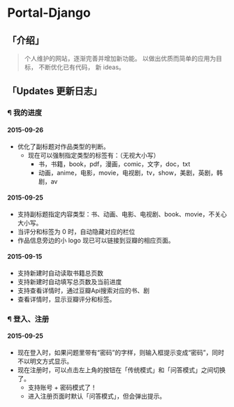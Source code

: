 # Portal-Django
## 「介绍」
> 个人维护的网站，逐渐完善并增加新功能。
> 以做出优质而简单的应用为目标，
> 不断优化已有代码，
> 新 ideas。

## 「Updates 更新日志」
### ¶ 我的进度
#### 2015-09-26
- 优化了副标题对作品类型的判断。
    - 现在可以强制指定类型的标签有：（无视大小写）
        - 书，书籍，book，pdf，漫画，comic，文字，doc，txt
        - 动画，anime，电影，movie，电视剧，tv，show，美剧，英剧，韩剧，av

#### 2015-09-25
- 支持副标题指定内容类型：书、动画、电影、电视剧、book、movie，不关心大小写。
- 当评分和标签为 0 时，自动隐藏对应的栏位
- 作品信息旁边的小 logo 现已可以链接到豆瓣的相应页面。

#### 2015-09-15
- 支持新建时自动读取书籍总页数
- 支持新建时自动填写总页数及当前进度
- 支持查看详情时，通过豆瓣Api搜索对应的书、剧
- 查看详情时，显示豆瓣评分和标签。

### ¶ 登入、注册
#### 2015-09-25
- 现在登入时，如果问题里带有“密码”的字样，则输入框提示变成“密码”，同时不以明文方式显示。
- 现在注册时，可以点击左上角的按钮在「传统模式」和「问答模式」之间切换了。
    - 支持账号 + 密码模式了！
    - 进入注册页面时默认「问答模式」，但会弹出提示。
